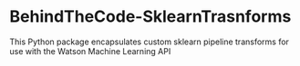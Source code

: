 # BehindTheCode-SklearnTrasnforms
This Python package encapsulates custom sklearn pipeline transforms for use with the Watson Machine Learning API
